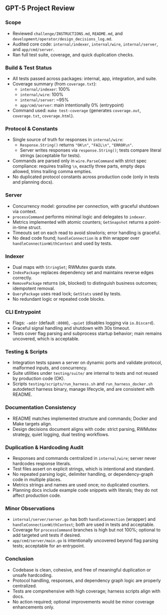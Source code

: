 ## GPT-5 Project Review

### Scope
- Reviewed `challenge/INSTRUCTIONS.md`, `README.md`, and `development/operator/design_decisions_log.md`.
- Audited core code: `internal/indexer`, `internal/wire`, `internal/server`, and `app/cmd/server`.
- Ran full test suite, coverage, and quick duplication checks.

### Build & Test Status
- All tests passed across packages: internal, app, integration, and suite.
- Coverage summary (from `coverage.txt`):
  - `internal/indexer`: 100%
  - `internal/wire`: 100%
  - `internal/server`: ~95%
  - `app/cmd/server`: main intentionally 0% (entrypoint)
- Command used: `make test-coverage` (generates `coverage.out`, `coverage.txt`, `coverage.html`).

### Protocol & Constants
- Single source of truth for responses in `internal/wire`:
  - `Response.String()` returns `"OK\n"`, `"FAIL\n"`, `"ERROR\n"`.
  - Server writes responses via `response.String()`; tests compare literal strings (acceptable for tests).
- Commands are parsed only in `wire.ParseCommand` with strict spec compliance: requires trailing `\n`, exactly three parts, empty deps allowed, trims trailing comma empties.
- No duplicated protocol constants across production code (only in tests and planning docs).

### Server
- Concurrency model: goroutine per connection, with graceful shutdown via context.
- `processCommand` performs minimal logic and delegates to `indexer`.
- Metrics implemented with atomic counters; `GetSnapshot` returns a point-in-time struct.
- Timeouts set on each read to avoid slowloris; error handling is graceful.
- No dead code found; `handleConnection` is a thin wrapper over `handleConnectionWithContext` and used by tests.

### Indexer
- Dual maps with `StringSet`; RWMutex guards state.
- `IndexPackage` replaces dependency set and maintains reverse edges correctly.
- `RemovePackage` returns (ok, blocked) to distinguish business outcomes; idempotent removal.
- `QueryPackage` uses read lock; `GetStats` used by tests.
- No redundant logic or repeated code blocks.

### CLI Entrypoint
- Flags: `-addr` (default `:8080`), `-quiet` (disables logging via `io.Discard`).
- Graceful signal handling and shutdown with 30s timeout.
- Tests cover flag parsing and subprocess startup behavior; main remains uncovered, which is acceptable.

### Testing & Scripts
- Integration tests spawn a server on dynamic ports and validate protocol, malformed inputs, and concurrency.
- Suite utilities under `testing/suite/` are internal to tests and not reused by production code (OK).
- Scripts `testing/scripts/run_harness.sh` and `run_harness_docker.sh` autodetect harness binary, manage lifecycle, and are consistent with README.

### Documentation Consistency
- README matches implemented structure and commands; Docker and Make targets align.
- Design decisions document aligns with code: strict parsing, RWMutex strategy, quiet logging, dual testing workflows.

### Duplication & Hardcoding Audit
- Responses and commands centralized in `internal/wire`; server never hardcodes response literals.
- Test files assert on explicit strings, which is intentional and standard.
- No repeated parsing logic, delimiter handling, or dependency-graph code in multiple places.
- Metrics strings and names are used once; no duplicated counters.
- Planning docs include example code snippets with literals; they do not affect production code.

### Minor Observations
- `internal/server/server.go` has both `handleConnection` (wrapper) and `handleConnectionWithContext`; both are used in tests and acceptable.
- Coverage for `processCommand` branches is high but not 100%; optional to add targeted unit tests if desired.
- `app/cmd/server/main.go` is intentionally uncovered beyond flag parsing tests; acceptable for an entrypoint.

### Conclusion
- Codebase is clean, cohesive, and free of meaningful duplication or unsafe hardcoding.
- Protocol handling, responses, and dependency graph logic are properly centralized.
- Tests are comprehensive with high coverage; harness scripts align with docs.
- No action required; optional improvements would be minor coverage enhancements only.



